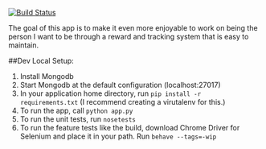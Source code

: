[![Build Status](https://snap-ci.com/rosatolen/velocity/branch/master/build_image)](https://snap-ci.com/rosatolen/velocity/branch/master)

The goal of this app is to make it even more enjoyable to work on being the person I want to be through a reward and tracking system that is easy to maintain.

##Dev Local Setup:
1. Install Mongodb
2. Start Mongodb at the default configuration (localhost:27017)
3. In your application home directory, run `pip install -r requirements.txt` (I recommend creating a virutalenv for this.)
4. To run the app, call `python app.py`
5. To run the unit tests, run `nosetests`
6. To run the feature tests like the build, download Chrome Driver for Selenium and place it in your path. Run `behave --tags=-wip`
